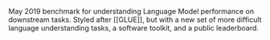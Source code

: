 May 2019 benchmark for understanding Language Model performance on downstream tasks. Styled after [[GLUE]], but with a new set of more difficult language understanding tasks, a software toolkit, and a public leaderboard.